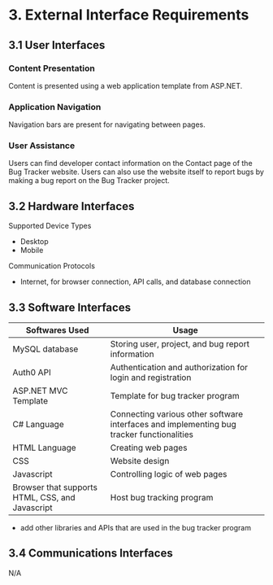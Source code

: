 ﻿# 3. External Interface Requirements

## 3.1 User Interfaces

### Content Presentation
Content is presented using a web application template from ASP.NET.

### Application Navigation
Navigation bars are present for navigating between pages.

### User Assistance
Users can find developer contact information on the Contact page of the Bug Tracker website.
Users can also use the website itself to report bugs by making a bug report on the Bug Tracker project.

## 3.2 Hardware Interfaces
Supported Device Types
- Desktop
- Mobile

Communication Protocols
- Internet, for browser connection, API calls, and database connection

## 3.3 Software Interfaces
| Softwares Used | Usage |
| --- | --- |
| MySQL database | Storing user, project, and bug report information |
| Auth0 API | Authentication and authorization for login and registration |
| ASP.NET MVC Template | Template for bug tracker program |
| C# Language | Connecting various other software interfaces and implementing bug tracker functionalities |
| HTML Language | Creating web pages |
| CSS | Website design |
| Javascript | Controlling logic of web pages |
| Browser that supports HTML, CSS, and Javascript | Host bug tracking program |
* add other libraries and APIs that are used in the bug tracker program

## 3.4 Communications Interfaces
N/A
